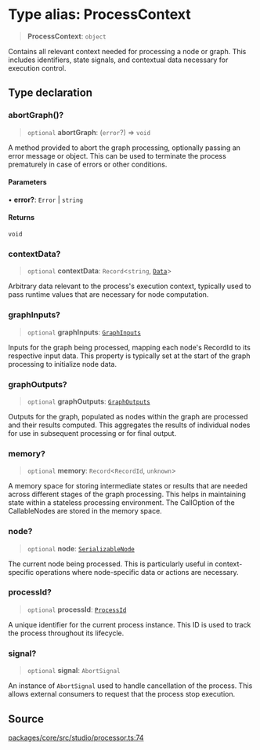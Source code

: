 # Type alias: ProcessContext

> **ProcessContext**: `object`

Contains all relevant context needed for processing a node or graph. This includes
identifiers, state signals, and contextual data necessary for execution control.

## Type declaration

### abortGraph()?

> `optional` **abortGraph**: (`error`?) => `void`

A method provided to abort the graph processing, optionally passing an error message or object.
This can be used to terminate the process prematurely in case of errors or other conditions.

#### Parameters

• **error?**: `Error` \| `string`

#### Returns

`void`

### contextData?

> `optional` **contextData**: `Record`\<`string`, [`Data`](../../data/type-aliases/Data.md)\>

Arbitrary data relevant to the process's execution context, typically used to pass
runtime values that are necessary for node computation.

### graphInputs?

> `optional` **graphInputs**: [`GraphInputs`](GraphInputs.md)

Inputs for the graph being processed, mapping each node's RecordId to its respective input data.
This property is typically set at the start of the graph processing to initialize node data.

### graphOutputs?

> `optional` **graphOutputs**: [`GraphOutputs`](GraphOutputs.md)

Outputs for the graph, populated as nodes within the graph are processed and their results computed.
This aggregates the results of individual nodes for use in subsequent processing or for final output.

### memory?

> `optional` **memory**: `Record`\<`RecordId`, `unknown`\>

A memory space for storing intermediate states or results that are needed across different stages
of the graph processing. This helps in maintaining state within a stateless processing environment.
The CallOption of the CallableNodes are stored in the memory space.

### node?

> `optional` **node**: [`SerializableNode`](../../nodes/interfaces/SerializableNode.md)

The current node being processed. This is particularly useful in context-specific operations
where node-specific data or actions are necessary.

### processId?

> `optional` **processId**: [`ProcessId`](ProcessId.md)

A unique identifier for the current process instance. This ID is used to track the
process throughout its lifecycle.

### signal?

> `optional` **signal**: `AbortSignal`

An instance of `AbortSignal` used to handle cancellation of the process. This allows
external consumers to request that the process stop execution.

## Source

[packages/core/src/studio/processor.ts:74](https://github.com/VictorS67/encre/blob/42c3bddca4be2d23ad959c1c99381eefbf43789c/packages/core/src/studio/processor.ts#L74)
